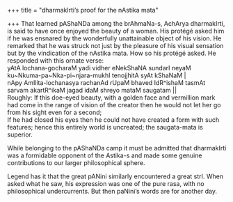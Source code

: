 +++
title = "dharmakIrti’s proof for the nAstika mata"

+++
That learned pAShaNDa among the brAhmaNa-s, AchArya dharmakIrti, is said
to have once enjoyed the beauty of a woman. His protégé asked him if he
was ensnared by the wonderfully unattainable object of his vision. He
remarked that he was struck not just by the pleasure of his visual
sensation but by the vindication of the nAstika mata. How so his protégé
asked. He responded with this ornate verse:  
yAtA lochana-gocharaM yadi vidher eNekShaNA sundarI neyaM
ku\~Nkuma-pa\~Nka-pi\~njara-mukhI tenojjhitA syAt kShaNaM |  
nApy AmIlita-lochanasya rachanAd rUpaM bhaved IdR^ishaM tasmAt sarvam
akartR^ikaM jagad idaM shreyo mataM saugatam ||  
Roughly: If this doe-eyed beauty, with a golden face and vermillion mark
had come in the range of vision of the creator then he would not let her
go from his sight even for a second;  
If he had closed his eyes then he could not have created a form with
such features; hence this entirely world is uncreated; the saugata-mata
is superior.

While belonging to the pAShaNDa camp it must be admitted that
dharmakIrti was a formidable opponent of the Astika-s and made some
genuine contributions to our larger philosophical sphere.

Legend has it that the great pANini similarly encountered a great strI.
When asked what he saw, his expression was one of the pure rasa, with no
philosophical undercurrents. But then paNini’s words are for another
day.
